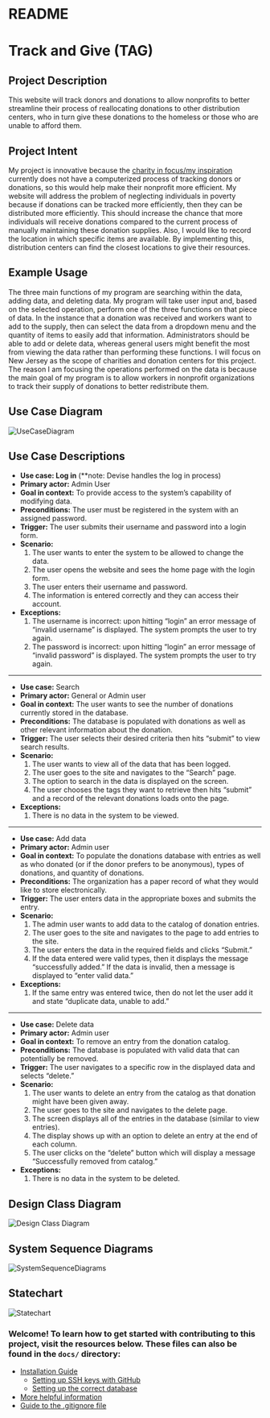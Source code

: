 # README

# Track and Give (TAG)

## Project Description

This website will track donors and donations to allow nonprofits to better streamline their process of reallocating donations to other distribution centers, who in turn give these donations to the homeless or those who are unable to afford them.

## Project Intent 

My project is innovative because the [charity in focus/my inspiration](https://www.theunforgottenhaven.org/) currently does not have a computerized process of tracking donors or donations, so this would help make their nonprofit more efficient. My website will address the problem of neglecting individuals in poverty because if donations can be tracked more efficiently, then they can be distributed more efficiently. This should increase the chance that more individuals will receive donations compared to the current process of manually maintaining these donation supplies. Also, I would like to record the location in which specific items are available. By implementing this, distribution centers can find the closest locations to give their resources.

## Example Usage 

The three main functions of my program are searching within the data, adding data, and deleting data. My program will take user input and, based on the selected operation, perform one of the three functions on that piece of data. In the instance that a donation was received and workers want to add to the supply, then can select the data from a dropdown menu and the quantity of items to easily add that information. Administrators should be able to add or delete data, whereas general users might benefit the most from viewing the data rather than performing these functions. I will focus on New Jersey as the scope of charities and donation centers for this project. The reason I am focusing the operations performed on the data is because the main goal of my program is to allow workers in nonprofit organizations to track their supply of donations to better redistribute them. 

## Use Case Diagram

![UseCaseDiagram](https://github.com/lalimabhola/TAG/blob/prototype2/diagrams/Use_case_diagram.png)

## Use Case Descriptions
 - **Use case: Log in** (**note: Devise handles the log in process)
 - **Primary actor:** Admin User
 - **Goal in context:** To provide access to the system’s capability of modifying data.
 - **Preconditions:** The user must be registered in the system with an assigned password.
 - **Trigger:** The user submits their username and password into a login form.
 - **Scenario:**
	1. The user wants to enter the system to be allowed to change the data.
	2. The user opens the website and sees the home page with the login form.
	3. The user enters their username and password.
	4. The information is entered correctly and they can access their account.
 - **Exceptions:**
	1. The username is incorrect: upon hitting “login” an error message of “invalid username” is displayed. The system prompts the user to try again.
	2. The password is incorrect: upon hitting “login” an error message of “invalid password” is displayed. The system prompts the user to try again.
----------
 - **Use case:** Search
 - **Primary actor:** General or Admin user
 - **Goal in context:** The user wants to see the number of donations currently stored in the database.
 - **Preconditions:** The database is populated with donations as well as other relevant information about the donation.
 - **Trigger:** The user selects their desired criteria then hits “submit” to view search results.
 - **Scenario:**
	1.  The user wants to view all of the data that has been logged.
	2. The user goes to the site and navigates to the “Search” page.
	3. The option to search in the data is displayed on the screen.
	4. The user chooses the tags they want to retrieve then hits “submit” and a record of the relevant donations loads onto the page.
- **Exceptions:**
	1.  There is no data in the system to be viewed.
----------
- **Use case:** Add data
- **Primary actor:** Admin user
- **Goal in context:** To populate the donations database with entries as well as who donated (or if the donor prefers to be anonymous), types of donations, and quantity of donations.
- **Preconditions:** The organization has a paper record of what they would like to store electronically.
- **Trigger:** The user enters data in the appropriate boxes and submits the entry.
- **Scenario:**
	1.  The admin user wants to add data to the catalog of donation entries.
	2. The user goes to the site and navigates to the page to add entries to the site.
	3. The user enters the data in the required fields and clicks “Submit.”
	4. If the data entered were valid types, then it displays the message “successfully added.” If the data is invalid, then a message is displayed to “enter valid data.”
- **Exceptions:**
	1.  If the same entry was entered twice, then do not let the user add it and state “duplicate data, unable to add.”
----------
- **Use case:** Delete data
- **Primary actor:** Admin user
- **Goal in context:** To remove an entry from the donation catalog.
- **Preconditions:** The database is populated with valid data that can potentially be removed.
- **Trigger:** The user navigates to a specific row in the displayed data and selects “delete.”
- **Scenario:**
	1.  The user wants to delete an entry from the catalog as that donation might have been given away.
	2.  The user goes to the site and navigates to the delete page.
	3.  The screen displays all of the entries in the database (similar to view entries).
	4.  The display shows up with an option to delete an entry at the end of each column.
	5.  The user clicks on the “delete” button which will display a message “Successfully removed from catalog.”
- **Exceptions:**
	1.  There is no data in the system to be deleted.

## Design Class Diagram

![Design Class Diagram](https://github.com/lalimabhola/TAG/blob/prototype2/diagrams/Design_class_diagram.png)

## System Sequence Diagrams

![SystemSequenceDiagrams](https://github.com/lalimabhola/TAG/blob/prototype2/diagrams/System_sequence_diagrams.png)

## Statechart

![Statechart](https://github.com/lalimabhola/TAG/blob/prototype2/diagrams/State_chart.png)

### Welcome! To learn how to get started with contributing to this project, visit the resources below. These files can also be found in the `docs/` directory:

* [Installation Guide](docs/Installation_Guide.md)
  * [Setting up SSH keys with GitHub](docs/Setting_up_SSH_keys_GitHub.md)
  * [Setting up the correct database](docs/SQLite3_to_Postgres_on_Rails.md)
* [More helpful information](docs/More_helpful_info.md)
* [Guide to the .gitignore file](docs/.gitignore_Guide.md)